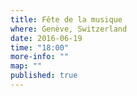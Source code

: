 ```yaml
---
title: Fête de la musique
where: Genève, Switzerland
date: 2016-06-19
time: "18:00"
more-info: ""
map: ""
published: true
---
```

